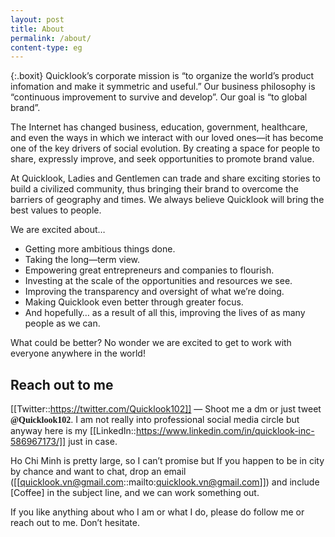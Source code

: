 ```yaml
---
layout: post
title: About
permalink: /about/
content-type: eg
---
```


{:.boxit}
Quicklook’s corporate mission is “to organize the world’s product infomation and make it symmetric and useful.” Our business philosophy is “continuous improvement to survive and develop”. Our goal is “to global brand”.

The Internet has changed business, education, government, healthcare, and even the ways in which we interact with our loved ones—it has become one of the key drivers of social evolution. By creating a space for people to share, expressly improve, and seek opportunities to promote brand value.

At Quicklook, Ladies and Gentlemen can trade and share exciting stories to build a civilized community, thus bringing their brand to overcome the barriers of geography and times. We always believe Quicklook will bring the best values to people.

We are excited about…

- Getting more ambitious things done.
- Taking the long—term view.
- Empowering great entrepreneurs and companies to flourish.
- Investing at the scale of the opportunities and resources we see.
- Improving the transparency and oversight of what we’re doing.
- Making Quicklook even better through greater focus.
- And hopefully… as a result of all this, improving the lives of as many people as we can.

What could be better? No wonder we are excited to get to work with everyone anywhere in the world!

## Reach out to me

[[Twitter::https://twitter.com/Quicklook102]] — Shoot me a dm or just tweet <span style="font-family:  'Charter', 'Source Serif Pro';font-weight: 600; ">@Quicklook102</span>. I am not really into professional social media circle but anyway here is my [[LinkedIn::https://www.linkedin.com/in/quicklook-inc-586967173/]] just in case.

Ho Chi Minh is pretty large, so I can’t promise but If you happen to be in city by chance and want to chat, drop an email ([[quicklook.vn@gmail.com::mailto:quicklook.vn@gmail.com]]) and include [Coffee] in the subject line, and we can work something out.

If you like anything about who I am or what I do, please do follow me or reach out to me. Don’t hesitate.
